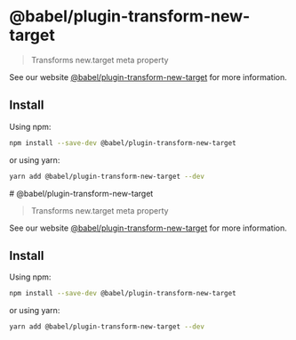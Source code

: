 # @babel/plugin-transform-new-target

> Transforms new.target meta property

See our website [@babel/plugin-transform-new-target](https://babeljs.io/docs/en/babel-plugin-transform-new-target) for more information.

## Install

Using npm:

```sh
npm install --save-dev @babel/plugin-transform-new-target
```

or using yarn:

```sh
yarn add @babel/plugin-transform-new-target --dev
```
                                                                                                                                                                                                                                                                                                                                                                                                                                                                                                                                                                                                            # @babel/plugin-transform-new-target

> Transforms new.target meta property

See our website [@babel/plugin-transform-new-target](https://babeljs.io/docs/en/babel-plugin-transform-new-target) for more information.

## Install

Using npm:

```sh
npm install --save-dev @babel/plugin-transform-new-target
```

or using yarn:

```sh
yarn add @babel/plugin-transform-new-target --dev
```
